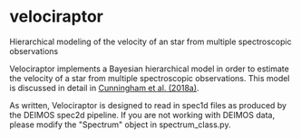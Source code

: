 # velociraptor
Hierarchical modeling of the velocity of an star from multiple spectroscopic observations

Velociraptor implements a Bayesian hierarchical model in order to estimate the velocity of a star from multiple spectroscopic observations. This model is discussed in detail in [Cunningham et al. (2018a)](https://ui.adsabs.harvard.edu//#abs/2018arXiv180904082C/abstract). 

As written, Velociraptor is designed to read in spec1d files as produced by the DEIMOS spec2d pipeline. If you are not working with DEIMOS data, please modify the "Spectrum" object in spectrum_class.py.
